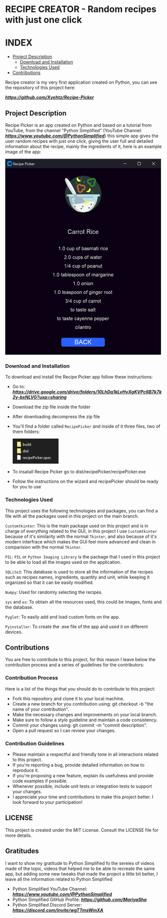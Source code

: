 # RECIPE CREATOR - Random recipes with just one click

# **INDEX**

- [Project Description](#project-description)
  - [Download and Installation](#download-and-installation)
  - [Technologies Used](#technologies-used)
- [Contributions](#contributions)

Recipe creator is my very first application created on Python, you can see the repository of this project here:

***https://github.com/Xyehtz/Recipe-Picker***

## Project Description

Recipe Picker is an app created on Python and based on a tutorial from YouTube, from the channel "Python Simplified" (YouTube Channel: ***https://www.youtube.com/@PythonSimplified***) this simple app gives the user random recipes with just one click, giving the user full and detailed information about the recipe, mainly the ingredients of it, here is an example image of the app:

<img src=".README_images/image1.png" width="500" height="626">

### Download and Installation

To download and install the Recipe Picker app follow these instructions:

- Go to: ***https://drive.google.com/drive/folders/10LhDq1kLvHvXgKVPc6B7k7k2y-bxNLVG?usp=sharing***
- Download the zip file inside the folder
- After downloading decompress the zip file
- You'll find a folder called `RecipePicker` and inside of it three files, two of them folders:

    ![Folders](.README_images/image2.png)

- To insatall Recipe Picker go to dist/recipePicker/recipePicker.exe
- Follow the instructions on the wizard and recipePicker should be ready for you to use

### Technologies Used

This project uses the following technologies and packages, you can find a file with all the packages used in this project on the main branch.

`Customtkinter`: This is the main package used on this project and is in charge of everything related to the GUI, in this project I use `Customtkinter` because of it's similarity with the normal `Tkinter`, and also because of it's modern interfrace which makes the GUI feel more advanced and clean in comparision with the normal `Tkinter`.

`PIL`: `PIL` or `Python Imaging Library` is the package that I used in this project to be able to load all the images used on the application.

`SQLite3`: This database is used to store all the information of the recipes such as recipes names, ingredients, quantity and unit, while keeping it organized so that it can be easily modified.

`Numpy`: Used for randomly selecting the recipes.

`sys` and `os`: To obtain all the resources used, this could be images, fonts and the database.

`Pyglet`: To easily add and load custom fonts on the app.

`Pyinstaller`: To create the .exe file of the app and used it on different devices.

## Contributions

You are free to contribute to this project, for this reason I leave below the contribution process and a series of guidelines for the contributors:

### Contribution Process

Here is a list of the things that you should do to contribute to this project:

- Fork this repository and clone it to your local machine.
- Create a new branch for you contribution using: git checkout -b "the name of your contribution".
- Make the necessary changes and improvements on your local branch.
- Make sure to follow a style guideline and maintain a code consistency.
- Commit your changes using: git commit -m "commit description".
- Open a pull request so I can review your changes.

### Contribution Guidelines

- Please maintain a respectful and friendly tone in all interactions related to this project.
- If you're reporting a bug, provide detailed information on how to reproduce it.
- If you're proposing a new feature, explain its usefulness and provide code examples if possible.
- Whenever possible, include unit tests or integration tests to support your changes.
- I appreciate your time and contributions to make this project better. I look forward to your participation!

## LICENSE

This project is created under the MIT License. Consult the LICENSE file for more details.

## Gratitudes

I want to show my gratitude to Python Simplified fo the sereies of videos made of the topic, videos that helped me to be able to recreate the same app, but adding some new tweaks that made the project a little bit better, I leave all the information related to Python Simplified

- Python Simplified YouTube Channel: ***https://www.youtube.com/@PythonSimplified***
- Python Simplified GitHub Profile: ***https://github.com/MariyaSha***
- Python Simplified Discord Server: ***https://discord.com/invite/wgTTmsWmXA***
